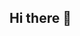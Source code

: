 ## Hi there 👋

<!--
**xpertatgames/xpertatgames** is a ✨ _special_ ✨ repository because its `README.md` (this file) appears on your GitHub profile.

Here are some ideas to get you started:

- 🔭 I’m currently working on Xpertplace
- 🌱 I’m currently learning nothing
- 👯 I’m looking to collaborate on nothing
- 🤔 I’m looking for help with my brother
- 💬 Ask me about adding games
- 📫 How to reach me: nothing yet
- 😄 Pronouns: not answering
- ⚡ Fun fact: i make games
-->
